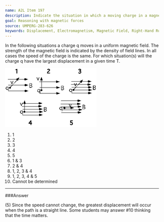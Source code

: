 ```yaml
---
name: A2L Item 197
description: Indicate the situation in which a moving charge in a magnetic field has the largest displacement in time T.
goal: Reasoning with magnetic forces
source: UMPERG-283-626
keywords: Displacement, Electromagnetism, Magnetic Field, Right-Hand Rule
---
```


In the following situations a charge q moves in a uniform magnetic
field.  The strength of the magnetic field is indicated by the density
of field lines.  In all cases the speed of the charge is the same.   For
which situation(s) will the charge q have the largest displacement in a
given time T.

![Item197_fig1.gif](../images/Item197_fig1.gif)

1. 1
2. 2
3. 3
4. 4
5. 5
6. 1 & 3
7. 2 & 4
8. 1, 2, 3 & 4
9. 1, 2, 3, 4 & 5
10. Cannot be determined


<hr/>

###Answer

(5) Since the speed cannot change, the greatest displacement will occur
when the path is a straight line.  Some students may answer #10 thinking
that the time matters.

